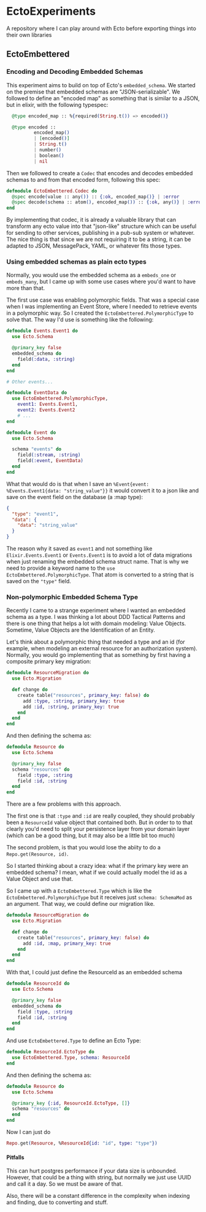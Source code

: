# EctoExperiments

A repository where I can play around with Ecto before exporting things into their own libraries

## EctoEmbettered

### Encoding and Decoding Embedded Schemas

This experiment aims to build on top of Ecto's `embedded_schema`. We started on the premise that
embedded schemas are "JSON-serializable". We followed to define an "encoded map" as something that
is similar to a JSON, but in elixir, with the following typespec:

```elixir
  @type encoded_map :: %{required(String.t()) => encoded()}

  @type encoded ::
          encoded_map()
          | [encoded()]
          | String.t()
          | number()
          | boolean()
          | nil
```

Then we followed to create a `Codec` that encodes and decodes embedded schemas to and from that
encoded form, following this spec:

```elixir
defmodule EctoEmbettered.Codec do
  @spec encode(value :: any()) :: {:ok, encoded_map()} | :error
  @spec decode(schema :: atom(), encoded_map()) :: {:ok, any()} | :error
end
```

By implementing that codec, it is already a valuable library that can transform any ecto value into
that "json-like" structure which can be useful for sending to other services, publishing in a
pub-sub system or whatever. The nice thing is that since we are not requiring it to be a string, it
can be adapted to JSON, MessagePack, YAML, or whatever fits those types.

### Using embedded schemas as plain ecto types

Normally, you would use the embedded schema as a `embeds_one` or `embeds_many`, but I came up with
some use cases where you'd want to have more than that.

The first use case was enabling polymorphic fields. That was a special case when I was implementing
an Event Store, where I needed to retrieve events in a polymorphic way. So I created the
`EctoEmbettered.PolymorphicType` to solve that. The way I'd use is something like the following:

```elixir
defmodule Events.Event1 do
  use Ecto.Schema

  @primary_key false
  embedded_schema do
    field(:data, :string)
  end
end

# Other events...

defmodule EventData do
  use EctoEmbettered.PolymorphicType,
    event1: Events.Event1,
    event2: Events.Event2
    # ...
end

defmodule Event do
  use Ecto.Schema

  schema "events" do
    field(:stream, :string)
    field(:event, EventData)
  end
end
```

What that would do is that when I save an `%Event{event: %Events.Event1{data: "string_value"}}` it
would convert it to a json like and save on the event field on the database (a :map type):

```json
{
  "type": "event1",
  "data": {
    "data": "string_value"
  }
}
```

The reason why it saved as `event1` and not something like `Elixir.Events.Event1` or `Events.Event1`
is to avoid a lot of data migrations when just renaming the embedded schema struct name. That is why
we need to provide a keyword name to the `use EctoEmbettered.PolymorphicType`. That atom is
converted to a string that is saved on the `"type"` field.

### Non-polymorphic Embedded Schema Type

Recently I came to a strange experiment where I wanted an embedded schema as a type. I was thinking
a lot about DDD Tactical Patterns and there is one thing that helps a lot with domain modeling:
Value Objects. Sometime, Value Objects are the Identification of an Entity.

Let's think about a polymorphic thing that needed a type and an id (for example, when modeling an
external resource for an authorization system). Normally, you would go implementing that as
something by first having a composite primary key migration:

```elixir
defmodule ResourceMigration do
  use Ecto.Migration

  def change do
    create table("resources", primary_key: false) do
      add :type, :string, primary_key: true
      add :id, :string, primary_key: true
    end
  end
end
```

And then defining the schema as:

```elixir
defmodule Resource do
  use Ecto.Schema

  @primary_key false
  schema "resources" do
    field :type, :string
    field :id, :string
  end
end
```

There are a few problems with this approach.

The first one is that `:type` and `:id` are really coupled, they should probably been a `ResourceId`
value object that contained both. But in order to to that clearly you'd need to split your
persistence layer from your domain layer (which can be a good thing, but it may also be a little bit
too much)

The second problem, is that you would lose the abiity to do a `Repo.get(Resource, id)`.

So I started thinking about a crazy idea: what if the primary key were an embedded schema? I mean,
what if we could actually model the id as a Value Object and use that.

So I came up with a `EctoEmbettered.Type` which is like the `EctoEmbettered.PolymorphicType` but it
receives just `schema: SchemaMod` as an argument. That way, we could define our migration like.

```elixir
defmodule ResourceMigration do
  use Ecto.Migration

  def change do
    create table("resources", primary_key: false) do
      add :id, :map, primary_key: true
    end
  end
end
```

With that, I could just define the ResourceId as an embedded schema

```elixir
defmodule ResourceId do
  use Ecto.Schema

  @primary_key false
  embedded_schema do
    field :type, :string
    field :id, :string
  end
end
```

And use `EctoEmbettered.Type` to define an Ecto Type:

```elixir
defmodule ResourceId.EctoType do
  use EctoEmbettered.Type, schema: ResourceId
end
```

And then defining the schema as:

```elixir
defmodule Resource do
  use Ecto.Schema

  @primary_key {:id, ResourceId.EctoType, []}
  schema "resources" do
  end
end
```

Now I can just do

```elixir
Repo.get(Resource, %ResourceId{id: "id", type: "type"})
```

#### Pitfalls

This can hurt postgres performance if your data size is unbounded. However, that could be a thing
with string, but normally we just use UUID and call it a day. So we must be aware of that.

Also, there will be a constant difference in the complexity when indexing and finding, due to
converting and stuff.